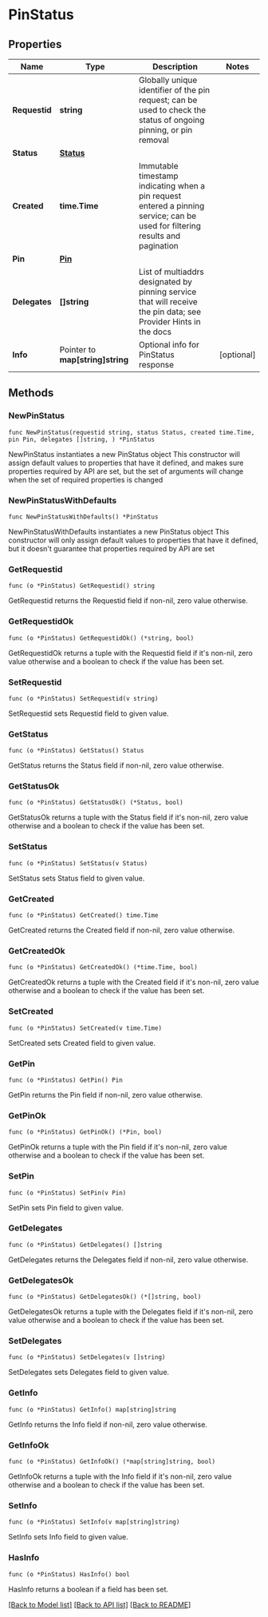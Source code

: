 # PinStatus

## Properties

Name | Type | Description | Notes
------------ | ------------- | ------------- | -------------
**Requestid** | **string** | Globally unique identifier of the pin request; can be used to check the status of ongoing pinning, or pin removal | 
**Status** | [**Status**](Status.md) |  | 
**Created** | **time.Time** | Immutable timestamp indicating when a pin request entered a pinning service; can be used for filtering results and pagination | 
**Pin** | [**Pin**](Pin.md) |  | 
**Delegates** | **[]string** | List of multiaddrs designated by pinning service that will receive the pin data; see Provider Hints in the docs | 
**Info** | Pointer to **map[string]string** | Optional info for PinStatus response | [optional] 

## Methods

### NewPinStatus

`func NewPinStatus(requestid string, status Status, created time.Time, pin Pin, delegates []string, ) *PinStatus`

NewPinStatus instantiates a new PinStatus object
This constructor will assign default values to properties that have it defined,
and makes sure properties required by API are set, but the set of arguments
will change when the set of required properties is changed

### NewPinStatusWithDefaults

`func NewPinStatusWithDefaults() *PinStatus`

NewPinStatusWithDefaults instantiates a new PinStatus object
This constructor will only assign default values to properties that have it defined,
but it doesn't guarantee that properties required by API are set

### GetRequestid

`func (o *PinStatus) GetRequestid() string`

GetRequestid returns the Requestid field if non-nil, zero value otherwise.

### GetRequestidOk

`func (o *PinStatus) GetRequestidOk() (*string, bool)`

GetRequestidOk returns a tuple with the Requestid field if it's non-nil, zero value otherwise
and a boolean to check if the value has been set.

### SetRequestid

`func (o *PinStatus) SetRequestid(v string)`

SetRequestid sets Requestid field to given value.


### GetStatus

`func (o *PinStatus) GetStatus() Status`

GetStatus returns the Status field if non-nil, zero value otherwise.

### GetStatusOk

`func (o *PinStatus) GetStatusOk() (*Status, bool)`

GetStatusOk returns a tuple with the Status field if it's non-nil, zero value otherwise
and a boolean to check if the value has been set.

### SetStatus

`func (o *PinStatus) SetStatus(v Status)`

SetStatus sets Status field to given value.


### GetCreated

`func (o *PinStatus) GetCreated() time.Time`

GetCreated returns the Created field if non-nil, zero value otherwise.

### GetCreatedOk

`func (o *PinStatus) GetCreatedOk() (*time.Time, bool)`

GetCreatedOk returns a tuple with the Created field if it's non-nil, zero value otherwise
and a boolean to check if the value has been set.

### SetCreated

`func (o *PinStatus) SetCreated(v time.Time)`

SetCreated sets Created field to given value.


### GetPin

`func (o *PinStatus) GetPin() Pin`

GetPin returns the Pin field if non-nil, zero value otherwise.

### GetPinOk

`func (o *PinStatus) GetPinOk() (*Pin, bool)`

GetPinOk returns a tuple with the Pin field if it's non-nil, zero value otherwise
and a boolean to check if the value has been set.

### SetPin

`func (o *PinStatus) SetPin(v Pin)`

SetPin sets Pin field to given value.


### GetDelegates

`func (o *PinStatus) GetDelegates() []string`

GetDelegates returns the Delegates field if non-nil, zero value otherwise.

### GetDelegatesOk

`func (o *PinStatus) GetDelegatesOk() (*[]string, bool)`

GetDelegatesOk returns a tuple with the Delegates field if it's non-nil, zero value otherwise
and a boolean to check if the value has been set.

### SetDelegates

`func (o *PinStatus) SetDelegates(v []string)`

SetDelegates sets Delegates field to given value.


### GetInfo

`func (o *PinStatus) GetInfo() map[string]string`

GetInfo returns the Info field if non-nil, zero value otherwise.

### GetInfoOk

`func (o *PinStatus) GetInfoOk() (*map[string]string, bool)`

GetInfoOk returns a tuple with the Info field if it's non-nil, zero value otherwise
and a boolean to check if the value has been set.

### SetInfo

`func (o *PinStatus) SetInfo(v map[string]string)`

SetInfo sets Info field to given value.

### HasInfo

`func (o *PinStatus) HasInfo() bool`

HasInfo returns a boolean if a field has been set.


[[Back to Model list]](../README.md#documentation-for-models) [[Back to API list]](../README.md#documentation-for-api-endpoints) [[Back to README]](../README.md)


